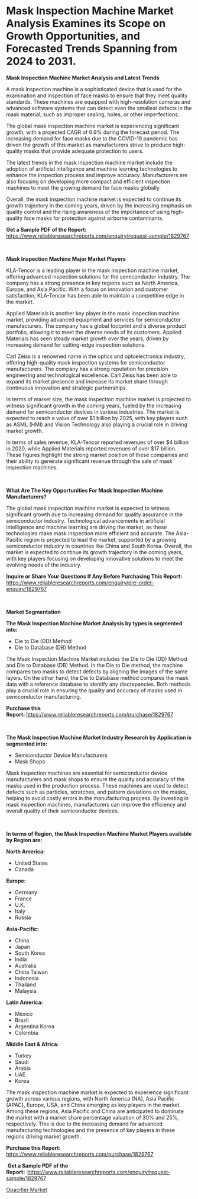<p><h1>Mask Inspection Machine Market Analysis Examines its Scope on Growth Opportunities, and Forecasted Trends Spanning from 2024 to 2031.</h1></p><p><strong>Mask Inspection Machine Market Analysis and Latest Trends</strong></p>
<p><p>A mask inspection machine is a sophisticated device that is used for the examination and inspection of face masks to ensure that they meet quality standards. These machines are equipped with high-resolution cameras and advanced software systems that can detect even the smallest defects in the mask material, such as improper sealing, holes, or other imperfections.</p><p>The global mask inspection machine market is experiencing significant growth, with a projected CAGR of 6.9% during the forecast period. The increasing demand for face masks due to the COVID-19 pandemic has driven the growth of this market as manufacturers strive to produce high-quality masks that provide adequate protection to users.</p><p>The latest trends in the mask inspection machine market include the adoption of artificial intelligence and machine learning technologies to enhance the inspection process and improve accuracy. Manufacturers are also focusing on developing more compact and efficient inspection machines to meet the growing demand for face masks globally.</p><p>Overall, the mask inspection machine market is expected to continue its growth trajectory in the coming years, driven by the increasing emphasis on quality control and the rising awareness of the importance of using high-quality face masks for protection against airborne contaminants.</p></p>
<p><strong>Get a Sample PDF of the Report:&nbsp;</strong> <a href="https://www.reliableresearchreports.com/enquiry/request-sample/1829767">https://www.reliableresearchreports.com/enquiry/request-sample/1829767</a></p>
<p>&nbsp;</p>
<p><strong>Mask Inspection Machine Major Market Players</strong></p>
<p><p>KLA-Tencor is a leading player in the mask inspection machine market, offering advanced inspection solutions for the semiconductor industry. The company has a strong presence in key regions such as North America, Europe, and Asia Pacific. With a focus on innovation and customer satisfaction, KLA-Tencor has been able to maintain a competitive edge in the market.</p><p>Applied Materials is another key player in the mask inspection machine market, providing advanced equipment and services for semiconductor manufacturers. The company has a global footprint and a diverse product portfolio, allowing it to meet the diverse needs of its customers. Applied Materials has seen steady market growth over the years, driven by increasing demand for cutting-edge inspection solutions.</p><p>Carl Zeiss is a renowned name in the optics and optoelectronics industry, offering high-quality mask inspection systems for semiconductor manufacturers. The company has a strong reputation for precision engineering and technological excellence. Carl Zeiss has been able to expand its market presence and increase its market share through continuous innovation and strategic partnerships.</p><p>In terms of market size, the mask inspection machine market is projected to witness significant growth in the coming years, fueled by the increasing demand for semiconductor devices in various industries. The market is expected to reach a value of over $1 billion by 2025, with key players such as ASML (HMI) and Vision Technology also playing a crucial role in driving market growth.</p><p>In terms of sales revenue, KLA-Tencor reported revenues of over $4 billion in 2020, while Applied Materials reported revenues of over $17 billion. These figures highlight the strong market position of these companies and their ability to generate significant revenue through the sale of mask inspection machines.</p></p>
<p>&nbsp;</p>
<p><strong>What Are The Key Opportunities For Mask Inspection Machine Manufacturers?</strong></p>
<p><p>The global mask inspection machine market is expected to witness significant growth due to increasing demand for quality assurance in the semiconductor industry. Technological advancements in artificial intelligence and machine learning are driving the market, as these technologies make mask inspection more efficient and accurate. The Asia-Pacific region is projected to lead the market, supported by a growing semiconductor industry in countries like China and South Korea. Overall, the market is expected to continue its growth trajectory in the coming years, with key players focusing on developing innovative solutions to meet the evolving needs of the industry.</p></p>
<p><strong>Inquire or Share Your Questions If Any Before Purchasing This Report:</strong> <a href="https://www.reliableresearchreports.com/enquiry/pre-order-enquiry/1829767">https://www.reliableresearchreports.com/enquiry/pre-order-enquiry/1829767</a></p>
<p>&nbsp;</p>
<p><strong>Market Segmentation</strong></p>
<p><strong>The Mask Inspection Machine Market Analysis by types is segmented into:</strong></p>
<p><ul><li>Die to Die (DD) Method</li><li>Die to Database (DB) Method</li></ul></p>
<p><p>The Mask Inspection Machine Market includes the Die to Die (DD) Method and Die to Database (DB) Method. In the Die to Die method, the machine compares two masks to detect defects by aligning the images of the same layers. On the other hand, the Die to Database method compares the mask data with a reference database to identify any discrepancies. Both methods play a crucial role in ensuring the quality and accuracy of masks used in semiconductor manufacturing.</p></p>
<p><strong>Purchase this Report:&nbsp;</strong><a href="https://www.reliableresearchreports.com/purchase/1829767">https://www.reliableresearchreports.com/purchase/1829767</a></p>
<p>&nbsp;</p>
<p><strong>The Mask Inspection Machine Market Industry Research by Application is segmented into:</strong></p>
<p><ul><li>Semiconductor Device Manufacturers</li><li>Mask Shops</li></ul></p>
<p><p>Mask inspection machines are essential for semiconductor device manufacturers and mask shops to ensure the quality and accuracy of the masks used in the production process. These machines are used to detect defects such as particles, scratches, and pattern deviations on the masks, helping to avoid costly errors in the manufacturing process. By investing in mask inspection machines, manufacturers can improve the efficiency and overall quality of their semiconductor devices.</p></p>
<p>&nbsp;</p>
<p><strong>In terms of Region, the Mask Inspection Machine Market Players available by Region are:</strong></p>
<p>
    <p> <strong> North America: </strong>
        <ul>
            <li>United States</li>
            <li>Canada</li>
        </ul>
        </p> 
    <p> <strong> Europe: </strong>
        <ul>
            <li>Germany</li>
            <li>France</li>
            <li>U.K.</li>
            <li>Italy</li>
            <li>Russia</li>
        </ul>
        </p> 
    <p> <strong> Asia-Pacific: </strong>
        <ul>
            <li>China</li>
            <li>Japan</li>
            <li>South Korea</li>
            <li>India</li>
            <li>Australia</li>
            <li>China Taiwan</li>
            <li>Indonesia</li>
            <li>Thailand</li>
            <li>Malaysia</li>
        </ul>
        </p> 
    <p> <strong> Latin America: </strong>
        <ul>
            <li>Mexico</li>
            <li>Brazil</li>
            <li>Argentina Korea</li>
            <li>Colombia</li>
        </ul>
        </p> 
    <p> <strong> Middle East & Africa: </strong>
        <ul>
            <li>Turkey</li>
            <li>Saudi</li>
            <li>Arabia</li>
            <li>UAE</li>
            <li>Korea</li>
        </ul>
    </p>
    </p>
<p><p>The mask inspection machine market is expected to experience significant growth across various regions, with North America (NA), Asia Pacific (APAC), Europe, USA, and China emerging as key players in the market. Among these regions, Asia Pacific and China are anticipated to dominate the market with a market share percentage valuation of 30% and 25%, respectively. This is due to the increasing demand for advanced manufacturing technologies and the presence of key players in these regions driving market growth.</p></p>
<p><strong>Purchase this Report: </strong><a href="https://www.reliableresearchreports.com/purchase/1829767">https://www.reliableresearchreports.com/purchase/1829767</a></p>
<p>&nbsp;<strong>Get a Sample PDF of the Report:&nbsp;&nbsp;</strong><a href="https://www.reliableresearchreports.com/enquiry/request-sample/1829767">https://www.reliableresearchreports.com/enquiry/request-sample/1829767</a></p>
<p><strong></strong></p>
<p><p><a href="https://spotless-saver-8fd.notion.site/Opacifier-Market-Size-Share-Trends-Analysis-Report-By-Material-By-Type-By-End-user-By-Region--26033c7b3f064a7fac38b7a885f5e8c4">Opacifier Market</a></p></p>